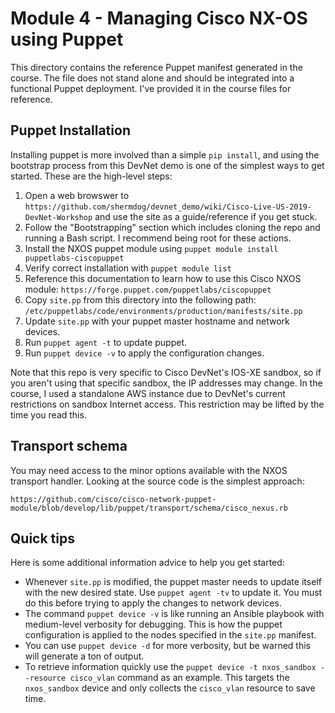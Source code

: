 # Module 4 - Managing Cisco NX-OS using Puppet
This directory contains the reference Puppet manifest generated in
the course. The file does not stand alone and should be integrated into
a functional Puppet deployment. I've provided it in the course files for
reference.

## Puppet Installation
Installing puppet is more involved than a simple `pip install`,
and using the bootstrap process from this DevNet demo is
one of the simplest ways to get started. These are the high-level steps:

  1. Open a web browswer to 
     `https://github.com/shermdog/devnet_demo/wiki/Cisco-Live-US-2019-DevNet-Workshop`
     and use the site as a guide/reference if you get stuck.
  2. Follow the "Bootstrapping" section which includes cloning the repo
     and running a Bash script. I recommend being root for these actions.
  3. Install the NXOS puppet module using 
     `puppet module install puppetlabs-ciscopuppet`
  4. Verify correct installation with `puppet module list`
  5. Reference this documentation to learn how to use this Cisco NXOS
     module: `https://forge.puppet.com/puppetlabs/ciscopuppet`
  6. Copy `site.pp` from this directory into the following path:
     `/etc/puppetlabs/code/environments/production/manifests/site.pp`
  7. Update `site.pp` with your puppet master hostname and network devices.
  8. Run `puppet agent -t` to update puppet.
  9. Run `puppet device -v` to apply the configuration changes.

Note that this repo is very specific to Cisco DevNet's IOS-XE sandbox, so if
you aren't using that specific sandbox, the IP addresses may change. In the
course, I used a standalone AWS instance due to DevNet's current restrictions
on sandbox Internet access. This restriction may be lifted by the time you
read this.

## Transport schema
You may need access to the minor options available with the NXOS transport
handler. Looking at the source code is the simplest approach:

`https://github.com/cisco/cisco-network-puppet-module/blob/develop/lib/puppet/transport/schema/cisco_nexus.rb`

## Quick tips
Here is some additional information advice to help you get started:

  * Whenever `site.pp` is modified, the puppet master needs to update itself
    with the new desired state. Use `puppet agent -tv` to update it. You
    must do this before trying to apply the changes to network devices.
  * The command `puppet device -v` is like running an Ansible playbook
    with medium-level verbosity for debugging. This is how the puppet
    configuration is applied to the nodes specified in the `site.pp` manifest.
  * You can use `puppet device -d` for more verbosity, but be warned this
    will generate a ton of output.
  * To retrieve information quickly use the
    `puppet device -t nxos_sandbox --resource cisco_vlan` command as an
    example. This targets the `nxos_sandbox` device and only collects the
    `cisco_vlan` resource to save time.
